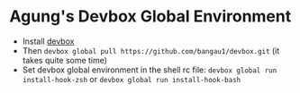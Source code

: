 # Agung's Devbox Global Environment

- Install [devbox](https://www.jetpack.io/devbox)
- Then `devbox global pull https://github.com/bangau1/devbox.git` (it takes quite some time)
- Set devbox global environment in the shell rc file: `devbox global run install-hook-zsh` or `devbox global run install-hook-bash`

